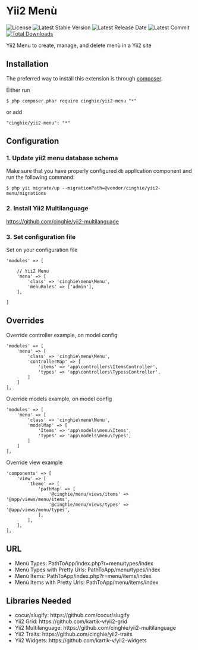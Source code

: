 Yii2 Menù
=============

![License](https://img.shields.io/packagist/l/cinghie/yii2-menu.svg)
![Latest Stable Version](https://img.shields.io/github/release/cinghie/yii2-menu.svg)
![Latest Release Date](https://img.shields.io/github/release-date/cinghie/yii2-menu.svg)
![Latest Commit](https://img.shields.io/github/last-commit/cinghie/yii2-menu.svg)
[![Total Downloads](https://img.shields.io/packagist/dt/cinghie/yii2-menu.svg)](https://packagist.org/packages/cinghie/yii2-menu)

Yii2 Menu to create, manage, and delete menù in a Yii2 site

Installation
--------------

The preferred way to install this extension is through [composer](http://getcomposer.org/download/).

Either run

```
$ php composer.phar require cinghie/yii2-menu "*"
```

or add

```
"cinghie/yii2-menu": "*"
```

Configuration
--------------

### 1. Update yii2 menu database schema

Make sure that you have properly configured `db` application component and run the following command:
```
$ php yii migrate/up --migrationPath=@vendor/cinghie/yii2-menu/migrations
```

### 2. Install Yii2 Multilanguage

https://github.com/cinghie/yii2-multilanguage

### 3. Set configuration file

Set on your configuration file

```
'modules' => [ 

	// Yii2 Menu
	'menu' => [
		'class' => 'cinghie\menu\Menu',
		'menuRoles' => ['admin'],
	],
	
]	
```

## Overrides

Override controller example, on model config

```
'modules' => [ 
	'menu' => [
		'class' => 'cinghie\menu\Menu',
		'controllerMap' => [
			'items' => 'app\controllers\ItemsController',
			'types' => 'app\controllers\TypessController',
		]
	]
],
```

Override models example, on model config

```
'modules' => [ 
	'menu' => [
		'class' => 'cinghie\menu\Menu',
		'modelMap' => [
			'Items' => 'app\models\menu\Items',
			'Types' => 'app\models\menu\Types',
		]
	]
],
```

Override view example

```
'components' => [ 
	'view' => [
		'theme' => [
			'pathMap' => [
				'@cinghie/menu/views/items' => '@app/views/menu/items',
				'@cinghie/menu/views/types' => '@app/views/menu/types',
			],
		],
	],
],
```

URL
--------------
<ul> 
  <li>Menù Types: PathToApp/index.php?r=menu/types/index</li>
  <li>Menù Types with Pretty Urls: PathToApp/menu/types/index</li>
  <li>Menù Items: PathToApp/index.php?r=menu/items/index</li>
  <li>Menù Items with Pretty Urls: PathToApp/menu/items/index</li>
</ul>

Libraries Needed
--------------

<ul> 
  <li>cocur/slugify: https://github.com/cocur/slugify</li>
  <li>Yii2 Grid: https://github.com/kartik-v/yii2-grid</li>
  <li>Yii2 Multilanguage: https://github.com/cinghie/yii2-multilanguage</li>
  <li>Yii2 Traits: https://github.com/cinghie/yii2-traits</li></li>
  <li>Yii2 Widgets: https://github.com/kartik-v/yii2-widgets</li>
</ul>
